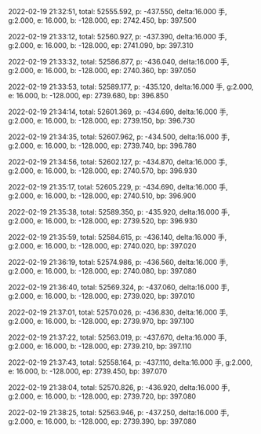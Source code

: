 2022-02-19 21:32:51, total: 52555.592, p: -437.550, delta:16.000 手, g:2.000, e: 16.000, b: -128.000, ep: 2742.450, bp: 397.500

2022-02-19 21:33:12, total: 52560.927, p: -437.390, delta:16.000 手, g:2.000, e: 16.000, b: -128.000, ep: 2741.090, bp: 397.310

2022-02-19 21:33:32, total: 52586.877, p: -436.040, delta:16.000 手, g:2.000, e: 16.000, b: -128.000, ep: 2740.360, bp: 397.050

2022-02-19 21:33:53, total: 52589.177, p: -435.120, delta:16.000 手, g:2.000, e: 16.000, b: -128.000, ep: 2739.680, bp: 396.850

2022-02-19 21:34:14, total: 52601.369, p: -434.690, delta:16.000 手, g:2.000, e: 16.000, b: -128.000, ep: 2739.150, bp: 396.730

2022-02-19 21:34:35, total: 52607.962, p: -434.500, delta:16.000 手, g:2.000, e: 16.000, b: -128.000, ep: 2739.740, bp: 396.780

2022-02-19 21:34:56, total: 52602.127, p: -434.870, delta:16.000 手, g:2.000, e: 16.000, b: -128.000, ep: 2740.570, bp: 396.930

2022-02-19 21:35:17, total: 52605.229, p: -434.690, delta:16.000 手, g:2.000, e: 16.000, b: -128.000, ep: 2740.510, bp: 396.900

2022-02-19 21:35:38, total: 52589.350, p: -435.920, delta:16.000 手, g:2.000, e: 16.000, b: -128.000, ep: 2739.520, bp: 396.930

2022-02-19 21:35:59, total: 52584.615, p: -436.140, delta:16.000 手, g:2.000, e: 16.000, b: -128.000, ep: 2740.020, bp: 397.020

2022-02-19 21:36:19, total: 52574.986, p: -436.560, delta:16.000 手, g:2.000, e: 16.000, b: -128.000, ep: 2740.080, bp: 397.080

2022-02-19 21:36:40, total: 52569.324, p: -437.060, delta:16.000 手, g:2.000, e: 16.000, b: -128.000, ep: 2739.020, bp: 397.010

2022-02-19 21:37:01, total: 52570.026, p: -436.830, delta:16.000 手, g:2.000, e: 16.000, b: -128.000, ep: 2739.970, bp: 397.100

2022-02-19 21:37:22, total: 52563.019, p: -437.670, delta:16.000 手, g:2.000, e: 16.000, b: -128.000, ep: 2739.210, bp: 397.110

2022-02-19 21:37:43, total: 52558.164, p: -437.110, delta:16.000 手, g:2.000, e: 16.000, b: -128.000, ep: 2739.450, bp: 397.070

2022-02-19 21:38:04, total: 52570.826, p: -436.920, delta:16.000 手, g:2.000, e: 16.000, b: -128.000, ep: 2739.720, bp: 397.080

2022-02-19 21:38:25, total: 52563.946, p: -437.250, delta:16.000 手, g:2.000, e: 16.000, b: -128.000, ep: 2739.390, bp: 397.080